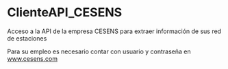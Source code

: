 # ClienteAPI_CESENS
Acceso a la API de la empresa CESENS para extraer información de sus red de estaciones

Para su empleo es necesario contar con usuario y contraseña en www.cesens.com
